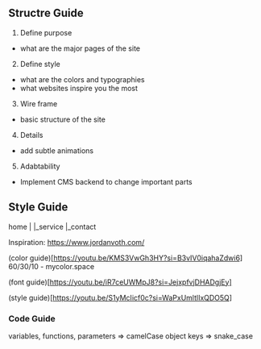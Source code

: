 ## Structre Guide

1. Define purpose
- what are the major pages of the site

2. Define style
- what are the colors and typographies
- what websites inspire you the most

3. Wire frame
- basic structure of the site

4. Details
- add subtle animations 

5. Adabtability
- Implement CMS backend to change important parts


## Style Guide

home
 |
 |_service
 |_contact

Inspiration:
https://www.jordanvoth.com/

(color guide)[https://youtu.be/KMS3VwGh3HY?si=B3vIV0iqahaZdwi6]
60/30/10 - mycolor.space

(font guide)[https://youtu.be/iR7ceUWMpJ8?si=JejxpfvjDHADgjEy]

(style guide)[https://youtu.be/S1yMcIicf0c?si=WaPxUmltlIxQDO5Q]



### Code Guide
variables, functions, parameters => camelCase
object keys => snake_case